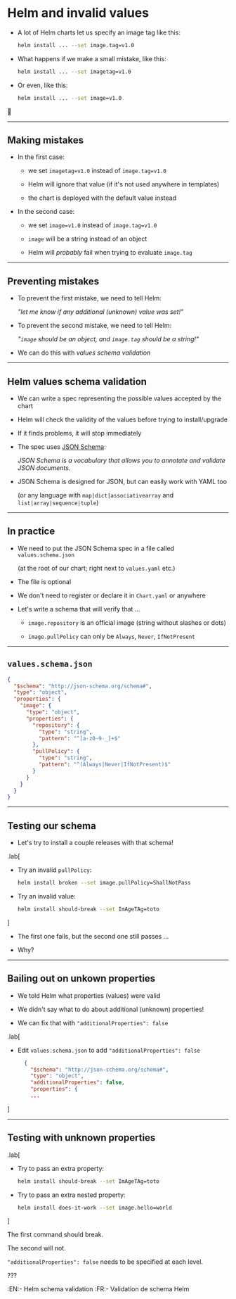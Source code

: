 # Helm and invalid values

- A lot of Helm charts let us specify an image tag like this:
  ```bash
  helm install ... --set image.tag=v1.0
  ```

- What happens if we make a small mistake, like this:
  ```bash
  helm install ... --set imagetag=v1.0
  ```

- Or even, like this:
  ```bash
  helm install ... --set image=v1.0
  ```

🤔

---

## Making mistakes

- In the first case:

  - we set `imagetag=v1.0` instead of `image.tag=v1.0`

  - Helm will ignore that value (if it's not used anywhere in templates)

  - the chart is deployed with the default value instead

- In the second case:

  - we set `image=v1.0` instead of `image.tag=v1.0`

  - `image` will be a string instead of an object

  - Helm will *probably* fail when trying to evaluate `image.tag`

---

## Preventing mistakes

- To prevent the first mistake, we need to tell Helm:

  *"let me know if any additional (unknown) value was set!"*

- To prevent the second mistake, we need to tell Helm:

  *"`image` should be an object, and `image.tag` should be a string!"*

- We can do this with *values schema validation*

---

## Helm values schema validation

- We can write a spec representing the possible values accepted by the chart

- Helm will check the validity of the values before trying to install/upgrade

- If it finds problems, it will stop immediately

- The spec uses [JSON Schema](https://json-schema.org/):

  *JSON Schema is a vocabulary that allows you to annotate and validate JSON documents.*

- JSON Schema is designed for JSON, but can easily work with YAML too

  (or any language with `map|dict|associativearray` and `list|array|sequence|tuple`)

---

## In practice

- We need to put the JSON Schema spec in a file called `values.schema.json`

  (at the root of our chart; right next to `values.yaml` etc.)

- The file is optional

- We don't need to register or declare it in `Chart.yaml` or anywhere

- Let's write a schema that will verify that ...

  - `image.repository` is an official image (string without slashes or dots)

  - `image.pullPolicy` can only be `Always`, `Never`, `IfNotPresent`

---

## `values.schema.json`

```json
{
  "$schema": "http://json-schema.org/schema#",
  "type": "object",
  "properties": {
    "image": {
      "type": "object",
      "properties": {
        "repository": {
          "type": "string",
          "pattern": "^[a-z0-9-_]+$"
        },
        "pullPolicy": {
          "type": "string",
          "pattern": "^(Always|Never|IfNotPresent)$"
        }
      } 
    } 
  } 
}
```

---

## Testing our schema

- Let's try to install a couple releases with that schema!

.lab[

- Try an invalid `pullPolicy`:
  ```bash
  helm install broken --set image.pullPolicy=ShallNotPass
  ```

- Try an invalid value:
  ```bash
  helm install should-break --set ImAgeTAg=toto
  ```

]

- The first one fails, but the second one still passes ...

- Why?

---

## Bailing out on unkown properties

- We told Helm what properties (values) were valid

- We didn't say what to do about additional (unknown) properties!

- We can fix that with `"additionalProperties": false`

.lab[

- Edit `values.schema.json` to add `"additionalProperties": false`
  ```json
    {
      "$schema": "http://json-schema.org/schema#",
      "type": "object",
      "additionalProperties": false,
      "properties": {
      ...
  ```

]

---

## Testing with unknown properties

.lab[

- Try to pass an extra property:
  ```bash
  helm install should-break --set ImAgeTAg=toto
  ```

- Try to pass an extra nested property:
  ```bash
  helm install does-it-work --set image.hello=world
  ```

]

The first command should break.

The second will not.

`"additionalProperties": false` needs to be specified at each level.

???

:EN:- Helm schema validation
:FR:- Validation de schema Helm
